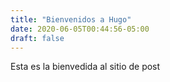 ```yaml
---
title: "Bienvenidos a Hugo"
date: 2020-06-05T00:44:56-05:00
draft: false
---
```


Esta es la bienvedida al sitio de post
